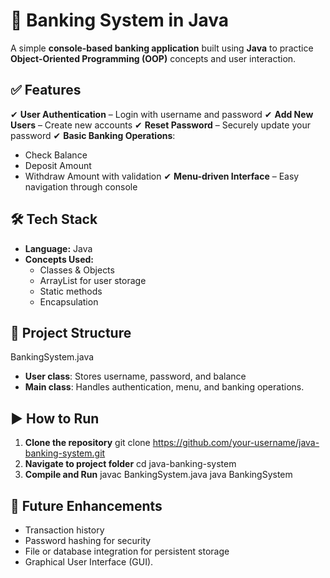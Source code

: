 # 🏦 Banking System in Java
A simple **console-based banking application** built using **Java** to practice **Object-Oriented Programming (OOP)** concepts and user interaction.
## ✅ Features
✔ **User Authentication** – Login with username and password
✔ **Add New Users** – Create new accounts
✔ **Reset Password** – Securely update your password
✔ **Basic Banking Operations**:
* Check Balance
* Deposit Amount
* Withdraw Amount with validation
  ✔ **Menu-driven Interface** – Easy navigation through console
## 🛠 Tech Stack
* **Language:** Java
* **Concepts Used:**
  * Classes & Objects
  * ArrayList for user storage
  * Static methods
  * Encapsulation
## 📂 Project Structure
BankingSystem.java
* **User class**: Stores username, password, and balance
* **Main class**: Handles authentication, menu, and banking operations.
## ▶ How to Run
1. **Clone the repository**
   git clone https://github.com/your-username/java-banking-system.git
2. **Navigate to project folder**
   cd java-banking-system
3. **Compile and Run**
   javac BankingSystem.java
   java BankingSystem
## 🔮 Future Enhancements
* Transaction history
* Password hashing for security
* File or database integration for persistent storage
* Graphical User Interface (GUI).
